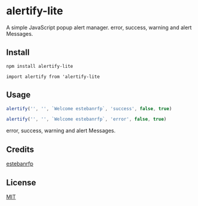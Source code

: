 # alertify-lite

A simple JavaScript popup alert manager.
error, success, warning and alert Messages.

## Install


```
npm install alertify-lite

import alertify from 'alertify-lite

```

## Usage

```js
alertify('', '', `Welcome estebanrfp`, 'success', false, true)

alertify('', '', `Welcome estebanrfp`, 'error', false, true)
```
error, success, warning and alert Messages.


## Credits

[estebanrfp](https://github.com/estebanrfp)

## License

[MIT](https://opensource.org/licenses/MIT)
